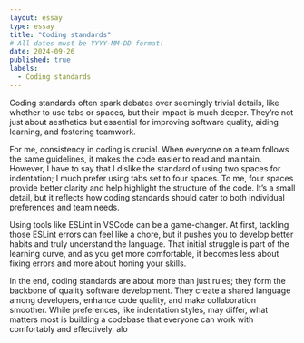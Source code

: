```yaml
---
layout: essay
type: essay
title: "Coding standards"
# All dates must be YYYY-MM-DD format!
date: 2024-09-26
published: true
labels:
  - Coding standards
---
```



Coding standards often spark debates over seemingly trivial details, like whether to use tabs or spaces, but their impact is much deeper. They’re not just about aesthetics but essential for improving software quality, aiding learning, and fostering teamwork.

For me, consistency in coding is crucial. When everyone on a team follows the same guidelines, it makes the code easier to read and maintain. However, I have to say that I dislike the standard of using two spaces for indentation; I much prefer using tabs set to four spaces. To me, four spaces provide better clarity and help highlight the structure of the code. It’s a small detail, but it reflects how coding standards should cater to both individual preferences and team needs.

Using tools like ESLint in VSCode can be a game-changer. At first, tackling those ESLint errors can feel like a chore, but it pushes you to develop better habits and truly understand the language. That initial struggle is part of the learning curve, and as you get more comfortable, it becomes less about fixing errors and more about honing your skills.

In the end, coding standards are about more than just rules; they form the backbone of quality software development. They create a shared language among developers, enhance code quality, and make collaboration smoother. While preferences, like indentation styles, may differ, what matters most is building a codebase that everyone can work with comfortably and effectively. alo
